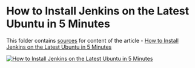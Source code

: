 # How to Install Jenkins on the Latest Ubuntu in 5 Minutes

This folder contains [sources](cloudformation.yaml) for content of the article - [How to Install Jenkins on the Latest Ubuntu in 5 Minutes](https://hands-on.cloud/how-to-install-jenkins-on-the-latest-ubuntu-in-5-minutes/)

[![How to Install Jenkins on the Latest Ubuntu in 5 Minutes](https://hands-on.cloud/how-to-install-jenkins-on-the-latest-ubuntu-in-5-minutes/How-to-Install-Jenkins-on-the-Latest-Ubuntu-in-5-Minutes.png)](https://hands-on.cloud/how-to-install-jenkins-on-the-latest-ubuntu-in-5-minutes/)
